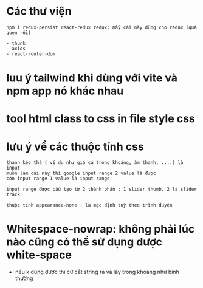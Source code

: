 # Các thư viện
    npm i redux-persist react-redux redux: mấy cái này dùng cho redux (quá quen rồi)

    - thunk
    - axios
    - react-router-dom


# luu ý tailwind khi dùng với vite và npm app nó khác nhau

# tool html class to css in file style css


# lưu ý về các thuộc tính css

    thanh kéo thả ( ví dụ như giá cả trong khoảng, âm thanh, ....) là input
    muốn làm cái này thì google input range 2 value là được
    còn input range 1 value là input range

    input range được cấu tạo từ 2 thành phần : 1 slider thumb, 2 là slider track

    thuộc tính appearance-none : là mặc định tuỳ theo trình duyện

# Whitespace-nowrap: không phải lúc nào cũng có thể sử dụng dược white-space
 - nếu k dùng được thì cứ cắt string ra và lấy trong khoảng như bình thường